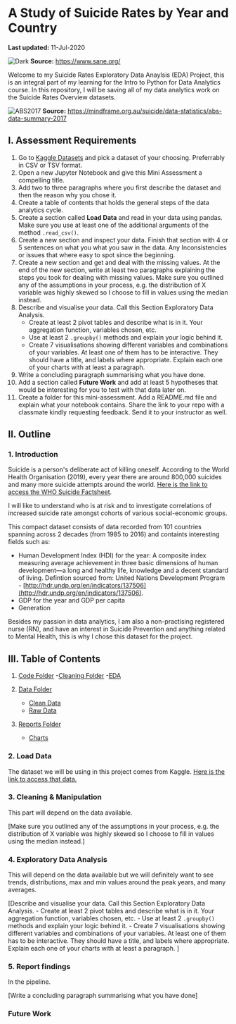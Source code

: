 # A Study of Suicide Rates by Year and Country

**Last updated:** 11-Jul-2020

![Dark](https://www.sane.org/images/easyblog_images/143/a12228b73ec867e8092bb529c347c8be_XL.jpg)
**Source:** https://www.sane.org/


Welcome to my Suicide Rates Exploratory Data Anaylsis (EDA) Project, this is an integral part of my learning for the Intro to Python for Data Analytics course.
In this repository, I will be saving all of my data analytics work on the Suicide Rates Overview datasets.

![ABS2017](https://mindframemedia.imgix.net/assets/src/uploads/Infographic-National-summary.png?auto=compress%2Cformat&crop=focalpoint&fit=min&fp-x=0.5&fp-y=0.5&h=1440&ixlib=php-1.1.0&q=50&w=1920&s=09927d817ea2c29b5dc7ee16884d55e3)
**Source:** https://mindframe.org.au/suicide/data-statistics/abs-data-summary-2017

## I. Assessment Requirements

1. Go to [Kaggle Datasets](https://www.kaggle.com/datasets) and pick a dataset of your choosing. Preferrably in CSV or TSV format.
2. Open a new Jupyter Notebook and give this Mini Assessment a compelling title.
3. Add two to three paragraphs where you first describe the dataset and then the reason why you chose it.
4. Create a table of contents that holds the general steps of the data analytics cycle.
5. Create a section called **Load Data** and read in your data using pandas. Make sure you use at least one of the additional arguments of the method `.read_csv()`.
6. Create a new section and inspect your data. Finish that section with 4 or 5 sentences on what you what you saw in the data. Any Inconsistencies or issues that where easy to spot since the beginning.
7. Create a new section and get and deal with the missing values. At the end of the new section, write at least two paragraphs explaining the steps you took for dealing with missing values. Make sure you outlined any of the assumptions in your process, e.g. the distribution of X variable was highly skewed so I choose to fill in values using the median instead.
8. Describe and visualise your data. Call this Section Exploratory Data Analysis.
    - Create at least 2 pivot tables and describe what is in it. Your aggregation function, variables chosen, etc.
    - Use at least 2 `.groupby()` methods and explain your logic behind it.
    - Create 7 visualisations showing different variables and combinations of your variables. At least one of them has to be interactive. They should have a title, and labels where appropriate. Explain each one of your charts with at least a paragraph.
9. Write a concluding paragraph summarising what you have done.
10. Add a section called **Future Work** and add at least 5 hypotheses that would be interesting for you to test with that data later on.
11. Create a folder for this mini-assessment. Add a README.md file and explain what your notebook contains. Share the link to your repo with a classmate kindly requesting feedback. Send it to your instructor as well.


## II. Outline

### 1. Introduction

Suicide is a person's deliberate act of killing oneself. According to the World Health Organisation (2019), every year there are around 800,000 suicides and many more suicide attempts around the world. [Here is the link to access the WHO Suicide Factsheet](https://www.who.int/news-room/fact-sheets/detail/suicide). 

I will like to understand who is at risk and to investigate correlations of increased suicide rate amongst cohorts of various social-economic groups.

This compact dataset consists of data recorded from 101 countries spanning across 2 decades (from 1985 to 2016) and containts interesting fields such as:
- Human Development Index (HDI) for the year: A composite index measuring average achievement in three basic dimensions of human development—a long and healthy life, knowledge and a decent standard of living. Defintion sourced from: United Nations Development Program - [http://hdr.undp.org/en/indicators/137506](http://hdr.undp.org/en/indicators/137506).
- GDP for the year and GDP per capita
- Generation

Besides my passion in data analytics, I am also a non-practising registered nurse (RN), and have an interest in Suicide Prevention and anything related to Mental Health, this is why I chose this dataset for the project.

## III. Table of Contents

1. [Code Folder](https://github.com/nsxmags/eda-covide19/tree/master/code)
    -[Cleaning Folder](https://github.com/nsxmags/eda-covide19/tree/master/code/clean)
    -[EDA](https://github.com/nsxmags/eda-covide19/tree/master/code/eda)

2. [Data Folder]()
    - [Clean Data]()
    - [Raw Data]()
    
3. [Reports Folder]()
    - [Charts]()
    


### 2. Load Data
The dataset we will be using in this project comes from Kaggle. [Here is the link to access that data.](https://www.kaggle.com/russellyates88/suicide-rates-overview-1985-to-2016)

### 3. Cleaning & Manipulation
This part will depend on the data available.

[Make sure you outlined any of the assumptions in your process, e.g. the distribution of X variable was highly skewed so I choose to fill in values using the median instead.]

### 4. Exploratory Data Analysis
This will depend on the data available but we will definitely want to see trends, distributions, max and min values around the peak years, and many averages.

[Describe and visualise your data. Call this Section Exploratory Data Analysis.
    - Create at least 2 pivot tables and describe what is in it. Your aggregation function, variables chosen, etc.
    - Use at least 2 `.groupby()` methods and explain your logic behind it.
    - Create 7 visualisations showing different variables and combinations of your variables. At least one of them has to be interactive. They should have a title, and labels where appropriate. Explain each one of your charts with at least a paragraph.
   ]


### 5. Report findings
In the pipeline.

[Write a concluding paragraph summarising what you have done]

### Future Work
